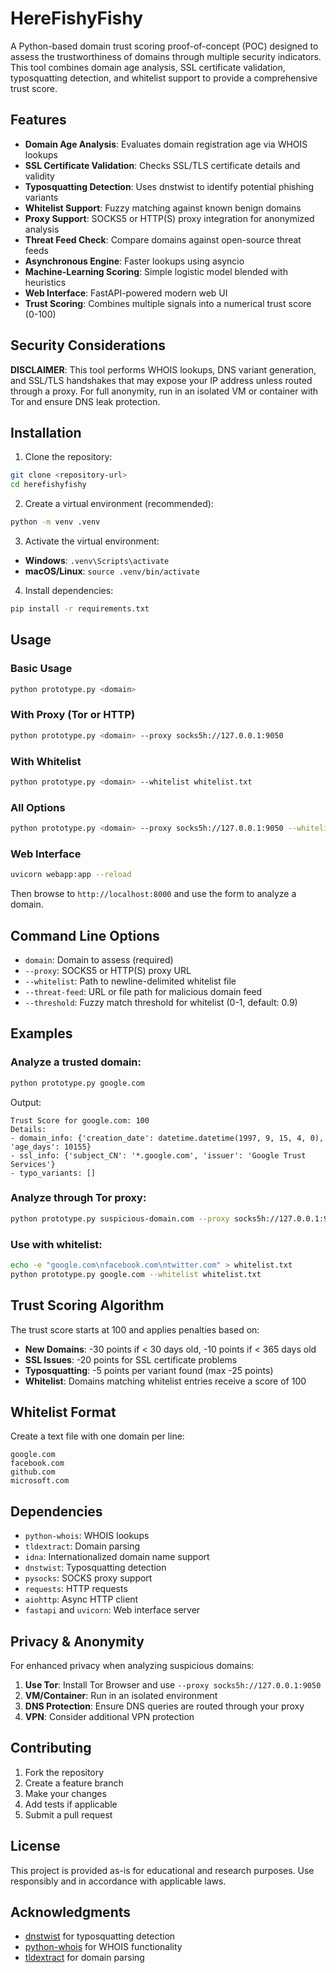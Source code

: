 # HereFishyFishy 

A Python-based domain trust scoring proof-of-concept (POC) designed to assess the trustworthiness of domains through multiple security indicators. This tool combines domain age analysis, SSL certificate validation, typosquatting detection, and whitelist support to provide a comprehensive trust score.

## Features

- **Domain Age Analysis**: Evaluates domain registration age via WHOIS lookups
- **SSL Certificate Validation**: Checks SSL/TLS certificate details and validity
- **Typosquatting Detection**: Uses dnstwist to identify potential phishing variants
- **Whitelist Support**: Fuzzy matching against known benign domains
- **Proxy Support**: SOCKS5 or HTTP(S) proxy integration for anonymized analysis
- **Threat Feed Check**: Compare domains against open-source threat feeds
- **Asynchronous Engine**: Faster lookups using asyncio
- **Machine-Learning Scoring**: Simple logistic model blended with heuristics
- **Web Interface**: FastAPI-powered modern web UI
- **Trust Scoring**: Combines multiple signals into a numerical trust score (0-100)

## Security Considerations

**DISCLAIMER**: This tool performs WHOIS lookups, DNS variant generation, and SSL/TLS handshakes that may expose your IP address unless routed through a proxy. For full anonymity, run in an isolated VM or container with Tor and ensure DNS leak protection.

## Installation

1. Clone the repository:
```bash
git clone <repository-url>
cd herefishyfishy
```

2. Create a virtual environment (recommended):
```bash
python -m venv .venv
```

3. Activate the virtual environment:
- **Windows**: `.venv\Scripts\activate`
- **macOS/Linux**: `source .venv/bin/activate`

4. Install dependencies:
```bash
pip install -r requirements.txt
```

## Usage

### Basic Usage
```bash
python prototype.py <domain>
```

### With Proxy (Tor or HTTP)
```bash
python prototype.py <domain> --proxy socks5h://127.0.0.1:9050
```

### With Whitelist
```bash
python prototype.py <domain> --whitelist whitelist.txt
```

### All Options
```bash
python prototype.py <domain> --proxy socks5h://127.0.0.1:9050 --whitelist whitelist.txt --threshold 0.85
```

### Web Interface
```bash
uvicorn webapp:app --reload
```
Then browse to `http://localhost:8000` and use the form to analyze a domain.

## Command Line Options

- `domain`: Domain to assess (required)
- `--proxy`: SOCKS5 or HTTP(S) proxy URL
- `--whitelist`: Path to newline-delimited whitelist file
- `--threat-feed`: URL or file path for malicious domain feed
- `--threshold`: Fuzzy match threshold for whitelist (0-1, default: 0.9)

## Examples

### Analyze a trusted domain:
```bash
python prototype.py google.com
```
Output:
```
Trust Score for google.com: 100
Details:
- domain_info: {'creation_date': datetime.datetime(1997, 9, 15, 4, 0), 'age_days': 10155}
- ssl_info: {'subject_CN': '*.google.com', 'issuer': 'Google Trust Services'}
- typo_variants: []
```

### Analyze through Tor proxy:
```bash
python prototype.py suspicious-domain.com --proxy socks5h://127.0.0.1:9050
```

### Use with whitelist:
```bash
echo -e "google.com\nfacebook.com\ntwitter.com" > whitelist.txt
python prototype.py google.com --whitelist whitelist.txt
```

## Trust Scoring Algorithm

The trust score starts at 100 and applies penalties based on:

- **New Domains**: -30 points if < 30 days old, -10 points if < 365 days old
- **SSL Issues**: -20 points for SSL certificate problems
- **Typosquatting**: -5 points per variant found (max -25 points)
- **Whitelist**: Domains matching whitelist entries receive a score of 100

## Whitelist Format

Create a text file with one domain per line:
```
google.com
facebook.com
github.com
microsoft.com
```

## Dependencies

- `python-whois`: WHOIS lookups
- `tldextract`: Domain parsing
- `idna`: Internationalized domain name support
- `dnstwist`: Typosquatting detection
- `pysocks`: SOCKS proxy support
- `requests`: HTTP requests
- `aiohttp`: Async HTTP client
- `fastapi` and `uvicorn`: Web interface server

## Privacy & Anonymity

For enhanced privacy when analyzing suspicious domains:

1. **Use Tor**: Install Tor Browser and use `--proxy socks5h://127.0.0.1:9050`
2. **VM/Container**: Run in an isolated environment
3. **DNS Protection**: Ensure DNS queries are routed through your proxy
4. **VPN**: Consider additional VPN protection

## Contributing

1. Fork the repository
2. Create a feature branch
3. Make your changes
4. Add tests if applicable
5. Submit a pull request

## License

This project is provided as-is for educational and research purposes. Use responsibly and in accordance with applicable laws.

## Acknowledgments

- [dnstwist](https://github.com/elceef/dnstwist) for typosquatting detection
- [python-whois](https://pypi.org/project/python-whois/) for WHOIS functionality
- [tldextract](https://pypi.org/project/tldextract/) for domain parsing
